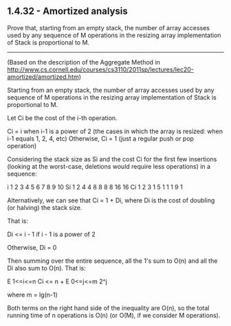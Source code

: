 ## 1.4.32 - Amortized analysis

Prove that, starting from an empty stack, the number of array accesses used by
any sequence of M operations in the resizing array implementation of Stack is
proportional to M.

-------------------------------------------------------------------------------

(Based on the description of the Aggregate Method in
http://www.cs.cornell.edu/courses/cs3110/2011sp/lectures/lec20-amortized/amortized.htm)

Starting from an empty stack, the number of array accesses used by any sequence
of M operations in the resizing array implementation of Stack is proportional to M.

Let Ci be the cost of the i-th operation.

Ci = i when i-1 is a power of 2 (the cases in which the array is resized: when
i-1 equals 1, 2, 4, etc) Otherwise, Ci = 1 (just a regular push or pop operation)

Considering the stack size as Si and the cost Ci for the first few insertions
(looking at the worst-case, deletions would require less operations) in a
sequence:

i   1  2  3  4  5  6  7  8  9 10
Si  1  2  4  4  8  8  8  8 16 16
Ci  1  2  3  1  5  1  1  1  9  1

Alternatively, we can see that Ci = 1 + Di, where Di is the cost of doubling
(or halving) the stack size.

That is:

Di <= i - 1 if i - 1 is a power of 2

Otherwise, Di = 0

Then summing over the entire sequence, all the 1's sum to O(n) and all the Di
also sum to O(n).
That is:

E 1<=i<=n Ci <= n + E 0<=j<=m 2^j

where m = lg(n-1) 

Both terms on the right hand side of the inequality are O(n), so the total
running time of n operations is O(n) (or O(M), if we consider M operations).
